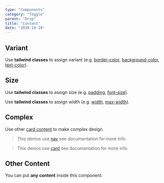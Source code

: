```yaml
---
type: "Components"
category: "Toggle"
parent: "Drop"
title: "Content"
date: "2030-10-10"
---
```


## Variant

Use **tailwind classes** to assign variant (e.g. [border-color](https://tailwindcss.com/docs/border-color), [background-color](https://tailwindcss.com/docs/background-color), [text-color](https://tailwindcss.com/docs/text-color)).

<demo>
  <demoinline src="demos/components/drop/variant">
  </demoinline>
</demo>

## Size

Use **tailwind classes** to assign size (e.g. [padding](https://tailwindcss.com/docs/padding), [font-size](https://tailwindcss.com/docs/font-size)).

Use **tailwind classes** to assign width (e.g. [width](https://tailwindcss.com/docs/width), [max-width](https://tailwindcss.com/docs/max-width)).

<demo>
  <demoinline src="demos/components/drop/size">
  </demoinline>
</demo>

## Complex

Use other [card content](/components/card/content) to make complex design.

> This demos use [nav](/components/nav) see documentation for more info.

> This demos use [card](/components/card) see documentation for more info.

<demo>
  <div class="gatsby_demo_item" data-iframe="demos/themes/implementation/drop-implementation-v1">
  </div>
</demo>

## Other Content

You can put **any content** inside this component.

<demo>
  <demoinline src="demos/components/drop/other-content">
  </demoinline>
</demo>
